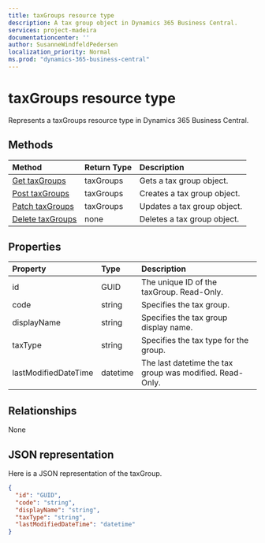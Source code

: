 ```yaml
---
title: taxGroups resource type 
description: A tax group object in Dynamics 365 Business Central. 
services: project-madeira
documentationcenter: ''
author: SusanneWindfeldPedersen
localization_priority: Normal
ms.prod: "dynamics-365-business-central"
---
```


<!-- To be redirected -->

# taxGroups resource type
Represents a taxGroups resource type in Dynamics 365 Business Central.

## Methods
| Method       | Return Type  |Description|
|:---------------|:--------|:----------|
|[Get taxGroups](../api/dynamics-taxgroups-get.md)|taxGroups|Gets a tax group object.|
|[Post taxGroups](../api/dynamics-create-taxgroups.md)|taxGroups|Creates a tax group object.|
|[Patch taxGroups](../api/dynamics-taxgroups-update.md)|taxGroups|Updates a tax group object.|
|[Delete taxGroups](../api/dynamics-taxgroups-delete.md)|none|Deletes a tax group object.|

## Properties
| Property	   | Type	|Description|
|:---------------|:--------|:----------|
|id|GUID|The unique ID of the taxGroup. Read-Only.|
|code|string|Specifies the tax group.|
|displayName|string|Specifies the tax group display name.|
|taxType|string|Specifies the tax type for the group.|
|lastModifiedDateTime|datetime|The last datetime the tax group was modified. Read-Only.|  


## Relationships
None

## JSON representation

Here is a JSON representation of the taxGroup.

```json
{
  "id": "GUID",
  "code": "string",
  "displayName": "string",
  "taxType": "string",
  "lastModifiedDateTime": "datetime"
}

```


